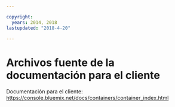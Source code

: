 ```yaml
---

copyright:
  years: 2014, 2018
lastupdated: "2018-4-20"

---
```


# Archivos fuente de la documentación para el cliente

Documentación para el cliente: https://console.bluemix.net/docs/containers/container_index.html



